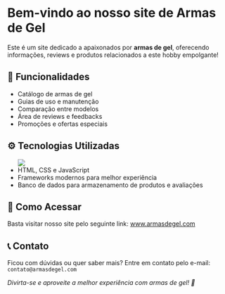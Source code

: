 <!DOCTYPE html>
<html lang="pt-BR">
<head>
</head>
<body>
    <div class="container">
        <h1>Bem-vindo ao nosso site de Armas de Gel</h1>
        <p>Este é um site dedicado a apaixonados por <strong>armas de gel</strong>, oferecendo informações, reviews e produtos relacionados a este hobby empolgante!</p>
        <h2>📌 Funcionalidades</h2>
        <ul>
            <li>Catálogo de armas de gel</li>
            <li>Guias de uso e manutenção</li>
            <li>Comparação entre modelos</li>
            <li>Área de reviews e feedbacks</li>
            <li>Promoções e ofertas especiais</li>
        </ul>
        <h2>⚙️ Tecnologias Utilizadas</h2>
        <ul>
            <img src="https://images.tcdn.com.br/img/img_prod/856292/brinquedo_metralhadora_ak47_arma_de_gel_eletrica_automatica_1921_1_47a87f568560c03fc226b8081c8c7ad7.jpeg"/>
            <li>HTML, CSS e JavaScript</li>
            <li>Frameworks modernos para melhor experiência</li>
            <li>Banco de dados para armazenamento de produtos e avaliações</li>
        </ul> 
        <h2>🚀 Como Acessar</h2>
        <p>Basta visitar nosso site pelo seguinte link: <a href="#">www.armasdegel.com</a></p>
        <h2>📞 Contato</h2>
        <p>Ficou com dúvidas ou quer saber mais? Entre em contato pelo e-mail: <code>contato@armasdegel.com</code></p>
        <p><em>Divirta-se e aproveite a melhor experiência com armas de gel! 🔫</em></p>
    </div>
</body>
</html>

